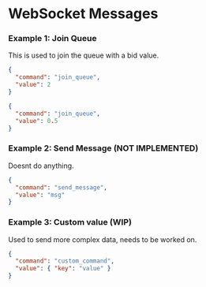 # WebSocket Messages

### Example 1: Join Queue

This is used to join the queue with a bid value.

```json
{
  "command": "join_queue",
  "value": 2
}
```

```json
{
  "command": "join_queue",
  "value": 0.5
}
```

### Example 2: Send Message (NOT IMPLEMENTED)

Doesnt do anything.

```json
{
  "command": "send_message",
  "value": "msg"
}
```

### Example 3: Custom value (WIP)

Used to send more complex data, needs to be worked on.

```json
{
  "command": "custom_command",
  "value": { "key": "value" }
}
```
